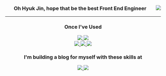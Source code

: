 <div align = "center">

  <img align="right" src="https://github-readme-stats.vercel.app/api/top-langs/?username=qmdl980&theme=dracula&exclude_repo=Computer-Science-Engineering&layout=compact&langs_count=10"/>
  
  ### Oh Hyuk Jin, hope that be the best Front End Engineer

  ---


### Once I've Used
<div>
  <a href="https://www.javascript.com/">
    <img src="https://img.shields.io/badge/JavaScript-F7DF1E?style=for-the-badge&logo=JavaScript&logoColor=white"/>
  </a>
  <a href="https://reactjs.org/">
    <img src="https://img.shields.io/badge/React-61DAFB?style=for-the-badge&logo=React&logoColor=white"/>
  </a>
</div>
<div>
  <a href="https://nodejs.org/en/">
    <img src="https://img.shields.io/badge/Node.js-339933?style=for-the-badge&logo=Node.js&logoColor=white"/>
  </a>
  <a href="https://www.docker.com/">
    <img src="https://img.shields.io/badge/Docker-2496ED?style=for-the-badge&logo=Docker&logoColor=white"/>
  </a>
  <a href="https://mariadb.com/">
    <img src="https://img.shields.io/badge/MariaDB-003545?style=for-the-badge&logo=MariaDB&logoColor=white"/>
  </a>
</div>

### I'm building a blog for myself with these skills at
<a href="https://github.com/qmdl980/MyBlog_FE">
    <img src="https://img.shields.io/badge/MyBlog_FE-181717?style=for-the-badge&logo=GitHub&logoColor=white"/>
  </a>
  <a href="https://github.com/qmdl980/MyBlog_BE">
    <img src="https://img.shields.io/badge/MyBlog_BE-181717?style=for-the-badge&logo=GitHub&logoColor=white"/>
  </a>                                                                             
</div>

